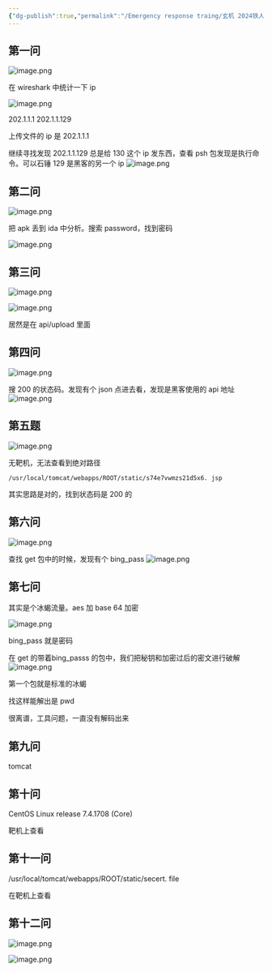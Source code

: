 ```yaml
---
{"dg-publish":true,"permalink":"/Emergency response traing/玄机 2024铁人三项决赛应急响应（环境不足 ，无法完全做）/","tags":["靶场","应急响应"]}
---
```



## 第一问
![image.png](https://s2.loli.net/2025/06/06/BJaUnvcwl2xX5hL.png)


在 wireshark 中统计一下 ip

![image.png](https://s2.loli.net/2025/06/06/FRDP2KM6bfWdk5v.png)

202.1.1.1 202.1.1.129

上传文件的 ip 是 202.1.1.1

继续寻找发现 202.1.1.129 总是给 130 这个 ip 发东西，查看 psh 包发现是执行命令。可以石锤 129 是黑客的另一个 ip
![image.png](https://s2.loli.net/2025/06/06/Crhfz24aXKE6wGZ.png)


## 第二问
![image.png](https://s2.loli.net/2025/06/06/Myo2bdua6Uc1gOE.png)

把 apk 丢到 ida 中分析。搜索 password，找到密码

![image.png](https://s2.loli.net/2025/06/06/aDZESYsy3l6rJ4q.png)


## 第三问
![image.png](https://s2.loli.net/2025/06/06/zeb5gsUAYEfIhH6.png)

![image.png](https://s2.loli.net/2025/06/06/MVIDRvhaCJgB1Gz.png)

居然是在 api/upload 里面

## 第四问
![image.png](https://s2.loli.net/2025/06/06/Jzo1mPLUIK7pFfx.png)

搜 200 的状态码。发现有个 json 点进去看，发现是黑客使用的 api 地址
![image.png](https://s2.loli.net/2025/06/06/aI7u4mZi5wbrgNf.png)


## 第五题
![image.png](https://s2.loli.net/2025/06/06/WzEH1TBZ6OU2IVt.png)

无靶机，无法查看到绝对路径
```
/usr/local/tomcat/webapps/ROOT/static/s74e7vwmzs21d5x6. jsp
```

其实思路是对的，找到状态码是 200 的



## 第六问
![image.png](https://s2.loli.net/2025/06/06/3wDKpa9TnMHLY65.png)

查找 get 包中的时候，发现有个 bing_pass
![image.png](https://s2.loli.net/2025/06/06/gCAY3IEMDk5Bahu.png)


## 第七问
其实是个冰蝎流量。aes 加 base 64 加密

![image.png](https://s2.loli.net/2025/06/06/wsQyMFGpaUX8ovl.png)

bing_pass 就是密码

在 get 的带着bing_passs 的包中，我们把秘钥和加密过后的密文进行破解
![image.png](https://s2.loli.net/2025/06/06/QNGeoyX5AEumfR4.png)


第一个包就是标准的冰蝎

找这样能解出是 pwd

很离谱，工具问题，一直没有解码出来

## 第九问

tomcat

## 第十问
CentOS Linux release 7.4.1708 (Core)

靶机上查看

## 第十一问
/usr/local/tomcat/webapps/ROOT/static/secert. file

在靶机上查看

## 第十二问
![image.png](https://s2.loli.net/2025/06/06/W6ZxvRwSml5MPUa.png)



![image.png](https://s2.loli.net/2025/06/06/1ObSgmstWc9wCpq.png)
